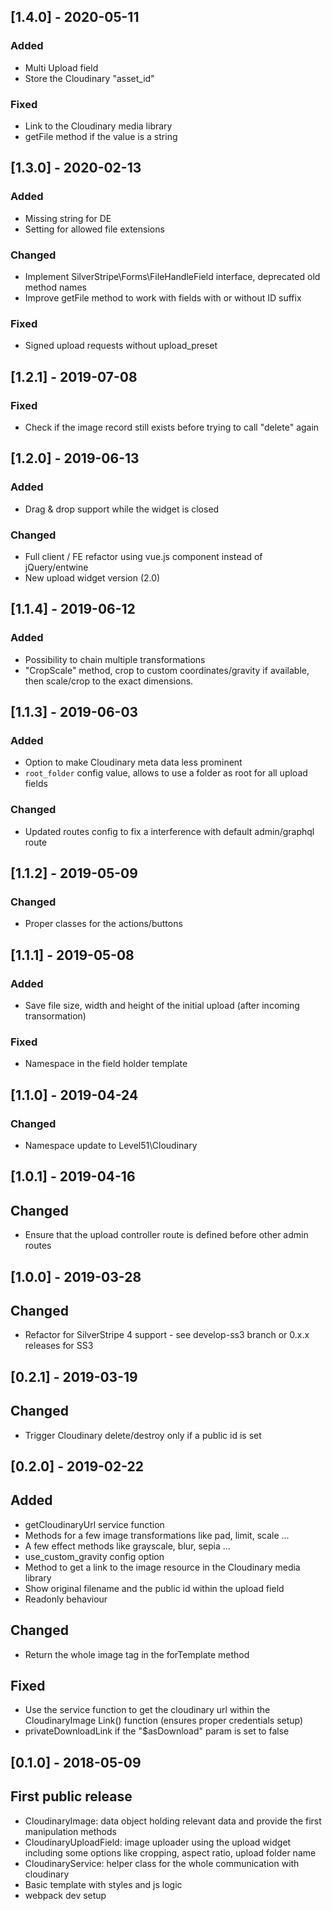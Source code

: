 ## [1.4.0] - 2020-05-11
### Added
- Multi Upload field
- Store the Cloudinary "asset_id"

### Fixed
- Link to the Cloudinary media library
- getFile method if the value is a string

## [1.3.0] - 2020-02-13
### Added
- Missing string for DE
- Setting for allowed file extensions

### Changed
- Implement SilverStripe\Forms\FileHandleField interface, deprecated old method names
- Improve getFile method to work with fields with or without ID suffix

### Fixed
- Signed upload requests without upload_preset

## [1.2.1] - 2019-07-08
### Fixed
- Check if the image record still exists before trying to call "delete" again

## [1.2.0] - 2019-06-13
### Added
- Drag & drop support while the widget is closed

### Changed
- Full client / FE refactor using vue.js component instead of jQuery/entwine
- New upload widget version (2.0)

## [1.1.4] - 2019-06-12
### Added
- Possibility to chain multiple transformations
- "CropScale" method, crop to custom coordinates/gravity if available, then scale/crop to the exact dimensions.

## [1.1.3] - 2019-06-03
### Added
- Option to make Cloudinary meta data less prominent
- `root_folder` config value, allows to use a folder as root for all upload fields

### Changed
- Updated routes config to fix a interference with default admin/graphql route

## [1.1.2] - 2019-05-09
### Changed
- Proper classes for the actions/buttons

## [1.1.1] - 2019-05-08
### Added
- Save file size, width and height of the initial upload (after incoming transormation)

### Fixed
- Namespace in the field holder template 

## [1.1.0] - 2019-04-24
### Changed
- Namespace update to Level51\Cloudinary

## [1.0.1] - 2019-04-16
## Changed
- Ensure that the upload controller route is defined before other admin routes

## [1.0.0] - 2019-03-28
## Changed
- Refactor for SilverStripe 4 support - see develop-ss3 branch or 0.x.x releases for SS3

## [0.2.1] - 2019-03-19
## Changed
- Trigger Cloudinary delete/destroy only if a public id is set

## [0.2.0] - 2019-02-22
## Added
- getCloudinaryUrl service function
- Methods for a few image transformations like pad, limit, scale ...
- A few effect methods like grayscale, blur, sepia ...
- use_custom_gravity config option
- Method to get a link to the image resource in the Cloudinary media library
- Show original filename and the public id within the upload field
- Readonly behaviour

## Changed
- Return the whole image tag in the forTemplate method

## Fixed
- Use the service function to get the cloudinary url within the CloudinaryImage Link() function (ensures proper credentials setup)
- privateDownloadLink if the "$asDownload" param is set to false

## [0.1.0] - 2018-05-09
## First public release
- CloudinaryImage: data object holding relevant data and provide the first manipulation methods
- CloudinaryUploadField: image uploader using the upload widget including some options like cropping, aspect ratio, upload folder name
- CloudinaryService: helper class for the whole communication with cloudinary
- Basic template with styles and js logic
- webpack dev setup
